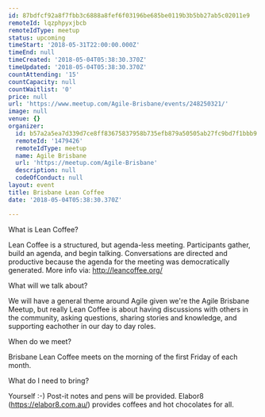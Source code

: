 ```yaml
---
id: 87bdfcf92a8f7fbb3c6888a8fef6f03196be685be0119b3b5bb27ab5c02011e9
remoteId: lqzphpyxjbcb
remoteIdType: meetup
status: upcoming
timeStart: '2018-05-31T22:00:00.000Z'
timeEnd: null
timeCreated: '2018-05-04T05:38:30.370Z'
timeUpdated: '2018-05-04T05:38:30.370Z'
countAttending: '15'
countCapacity: null
countWaitlist: '0'
price: null
url: 'https://www.meetup.com/Agile-Brisbane/events/248250321/'
image: null
venue: {}
organizer:
  id: b57a2a5ea7d339d7ce8ff83675837958b735efb879a50505ab27fc9bd7f1bbb9
  remoteId: '1479426'
  remoteIdType: meetup
  name: Agile Brisbane
  url: 'https://meetup.com/Agile-Brisbane'
  description: null
  codeOfConduct: null
layout: event
title: Brisbane Lean Coffee
date: '2018-05-04T05:38:30.370Z'

---
```

<p>What is Lean Coffee?</p> <p>Lean Coffee is a structured, but agenda-less meeting. Participants gather, build an agenda, and begin talking. Conversations are directed and productive because the agenda for the meeting was democratically generated. More info via: <a href="http://leancoffee.org/" class="linkified">http://leancoffee.org/</a></p> <p>What will we talk about?</p> <p>We will have a general theme around Agile given we're the Agile Brisbane Meetup, but really Lean Coffee is about having discussions with others in the community, asking questions, sharing stories and knowledge, and supporting eachother in our day to day roles.</p> <p>When do we meet?</p> <p>Brisbane Lean Coffee meets on the morning of the first Friday of each month.</p> <p>What do I need to bring?</p> <p>Yourself :-) Post-it notes and pens will be provided. Elabor8 (<a href="https://elabor8.com.au/" class="linkified">https://elabor8.com.au/</a>) provides coffees and hot chocolates for all.</p>
